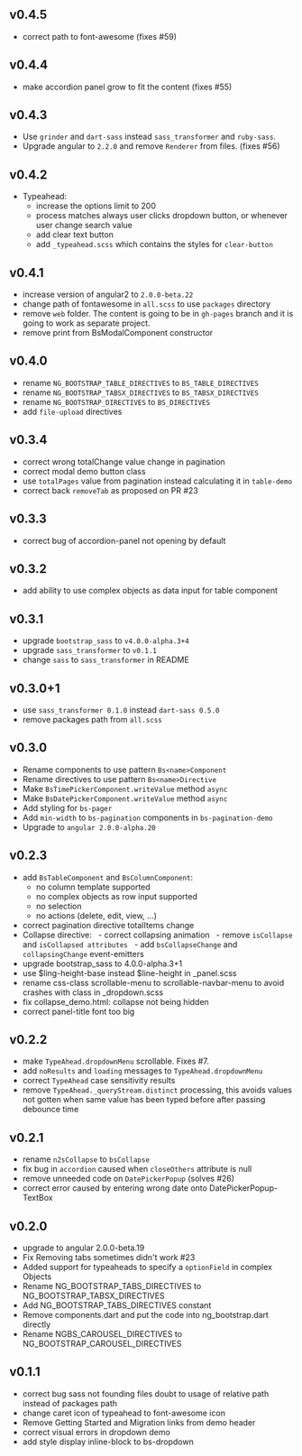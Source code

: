 ## v0.4.5

* correct path to font-awesome (fixes #59)

## v0.4.4

* make accordion panel grow to fit the content (fixes #55)

## v0.4.3

* Use `grinder` and `dart-sass` instead `sass_transformer` and `ruby-sass`.
* Upgrade angular to `2.2.0` and remove `Renderer` from files. (fixes #56)

## v0.4.2

* Typeahead:
    * increase the options limit to 200
    * process matches always user clicks dropdown button, or whenever user change search value
    * add clear text button
    * add `_typeahead.scss` which contains the styles for `clear-button`

## v0.4.1

* increase version of angular2 to `2.0.0-beta.22`
* change path of fontawesome in `all.scss` to use `packages` directory
* remove `web` folder. The content is going to be in `gh-pages` branch and it is going to work as separate project.
* remove print from BsModalComponent constructor

## v0.4.0

* rename `NG_BOOTSTRAP_TABLE_DIRECTIVES` to `BS_TABLE_DIRECTIVES`
* rename `NG_BOOTSTRAP_TABSX_DIRECTIVES` to `BS_TABSX_DIRECTIVES`
* rename `NG_BOOTSTRAP_DIRECTIVES` to `BS_DIRECTIVES`
* add `file-upload` directives

## v0.3.4

* correct wrong totalChange value change in pagination
* correct modal demo button class
* use `totalPages` value from pagination instead calculating it in `table-demo`
* correct back `removeTab` as proposed on PR #23

## v0.3.3

* correct bug of accordion-panel not opening by default

## v0.3.2

* add ability to use complex objects as data input for table component

## v0.3.1

* upgrade `bootstrap_sass` to `v4.0.0-alpha.3+4`
* upgrade `sass_transformer` to `v0.1.1`
* change `sass` to `sass_transformer` in README

## v0.3.0+1

* use `sass_transformer 0.1.0` instead `dart-sass 0.5.0`
* remove packages path from `all.scss`

## v0.3.0

* Rename components to use pattern `Bs<name>Component`
* Rename directives to use pattern `Bs<name>Directive`
* Make `BsTimePickerComponent.writeValue` method `async`
* Make `BsDatePickerComponent.writeValue` method `async`
* Add styling for `bs-pager`
* Add `min-width` to `bs-pagination` components in `bs-pagination-demo`
* Upgrade to `angular 2.0.0-alpha.20`

## v0.2.3

* add `BsTableComponent` and `BsColumnComponent`:
  - no column template supported
  - no complex objects as row input supported
  - no selection
  - no actions (delete, edit, view, ...)
* correct pagination directive totalItems change
* Collapse directive:
  - correct collapsing animation
  - remove `isCollapse` and `isCollapsed attributes`
  - add `bsCollapseChange` and `collapsingChange` event-emitters
* upgrade bootstrap_sass to 4.0.0-alpha.3+1
* use $ling-height-base instead $line-height in _panel.scss
* rename css-class scrollable-menu to scrollable-navbar-menu to avoid crashes with class in _dropdown.scss
* fix collapse_demo.html: collapse not being hidden
* correct panel-title font too big

## v0.2.2

* make `TypeAhead.dropdownMenu` scrollable. Fixes #7.
* add `noResults` and `loading` messages to `TypeAhead.dropdownMenu`
* correct `TypeAhead` case sensitivity results
* remove `TypeAhead._queryStream.distinct` processing, this avoids values not 
  gotten when same value has been typed before after passing debounce time

## v0.2.1

* rename `n2sCollapse` to `bsCollapse`
* fix bug in `accordion` caused when `closeOthers` attribute is null
* remove unneeded code on `DatePickerPopup` (solves #26)
* correct error caused by entering wrong date onto DatePickerPopup-TextBox

## v0.2.0

* upgrade to angular 2.0.0-beta.19
* Fix Removing tabs sometimes didn't work #23
* Added support for typeaheads to specify a `optionField` in complex Objects
* Rename NG_BOOTSTRAP_TABS_DIRECTIVES to NG_BOOTSTRAP_TABSX_DIRECTIVES
* Add NG_BOOTSTRAP_TABS_DIRECTIVES constant
* Remove components.dart and put the code into ng_bootstrap.dart directly
* Rename NGBS_CAROUSEL_DIRECTIVES to NG_BOOTSTRAP_CAROUSEL_DIRECTIVES

## v0.1.1

* correct bug sass not founding files doubt to usage of relative path instead of packages path
* change caret icon of typeahead to font-awesome icon
* Remove Getting Started and Migration links from demo header
* correct visual errors in dropdown demo
* add style display inline-block to bs-dropdown